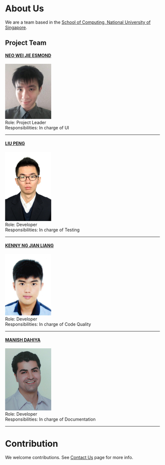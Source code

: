 # About Us

We are a team based in the [School of Computing, National University of Singapore](http://www.comp.nus.edu.sg).

## Project Team

#### [NEO WEI JIE ESMOND](http://github.com/zeticious) <br>
<img src="images/zeticious.jpg" width="150"><br>
Role: Project Leader <br>
Responsibilities: In charge of UI 

-----

#### [LIU PENG](http://github.com/lproperty)
<img src="images/lproperty.jpg" width="150"><br>
Role: Developer <br>
Responsibilities: In charge of Testing

-----

#### [KENNY NG JIAN LIANG](http://github.com/kennyngdsc)
<img src="images/kennyngdsc.jpg" width="150"><br>
Role: Developer <br>
Responsibilities: In charge of Code Quality

-----

#### [MANISH DAHIYA](http://github.com/Manish1Dahiya)
<img src="images/manish1dahiya.jpg" width="150"><br>
Role: Developer <br>
Responsibilities: In charge of Documentation

-----

# Contribution

We welcome contributions. See [Contact Us](ContactUs.md) page for more info.
